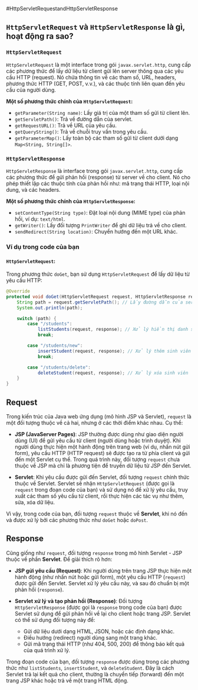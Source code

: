 #HttpServletRequestandHttpServletResponse


## `HttpServletRequest` và `HttpServletResponse` là gì, hoạt động ra sao?

### `HttpServletRequest`
`HttpServletRequest` là một interface trong gói `javax.servlet.http`, cung cấp các phương thức để lấy dữ liệu từ client gửi lên server thông qua các yêu cầu HTTP (request). Nó chứa thông tin về các tham số, URL, headers, phương thức HTTP (GET, POST, v.v.), và các thuộc tính liên quan đến yêu cầu của người dùng.

**Một số phương thức chính của `HttpServletRequest`:**
- `getParameter(String name)`: Lấy giá trị của một tham số gửi từ client lên.
- `getServletPath()`: Trả về đường dẫn của servlet.
- `getRequestURL()`: Trả về URL của yêu cầu.
- `getQueryString()`: Trả về chuỗi truy vấn trong yêu cầu.
- `getParameterMap()`: Lấy toàn bộ các tham số gửi từ client dưới dạng `Map<String, String[]>`.

### `HttpServletResponse`
`HttpServletResponse` là interface trong gói `javax.servlet.http`, cung cấp các phương thức để gửi phản hồi (response) từ server về cho client. Nó cho phép thiết lập các thuộc tính của phản hồi như: mã trạng thái HTTP, loại nội dung, và các headers.

**Một số phương thức chính của `HttpServletResponse`:**
- `setContentType(String type)`: Đặt loại nội dung (MIME type) của phản hồi, ví dụ: `text/html`.
- `getWriter()`: Lấy đối tượng `PrintWriter` để ghi dữ liệu trả về cho client.
- `sendRedirect(String location)`: Chuyển hướng đến một URL khác.

### Ví dụ trong code của bạn

#### `HttpServletRequest`:
Trong phương thức `doGet`, bạn sử dụng `HttpServletRequest` để lấy dữ liệu từ yêu cầu HTTP:


```java
@Override
protected void doGet(HttpServletRequest request, HttpServletResponse response) throws ServletException, IOException {
    String path = request.getServletPath(); // Lấy đường dẫn của servlet
    System.out.println(path);

    switch (path) {
        case "/students":
            listStudents(request, response); // Xử lý hiển thị danh sách sinh viên
            break;

        case "/students/new":
            insertStudent(request, response); // Xử lý thêm sinh viên mới
            break;

        case "/students/delete":
            deleteStudent(request, response); // Xử lý xóa sinh viên
    }
}
```




## Request

Trong kiến trúc của Java web ứng dụng (mô hình JSP và Servlet), `request` là một đối tượng thuộc về cả hai, nhưng ở các thời điểm khác nhau. Cụ thể:

- **JSP (JavaServer Pages)**: JSP thường được dùng như giao diện người dùng (UI) để gửi yêu cầu từ client (người dùng hoặc trình duyệt). Khi người dùng thực hiện một hành động trên trang web (ví dụ, nhấn nút gửi form), yêu cầu HTTP (HTTP request) sẽ được tạo ra từ phía client và gửi đến một Servlet cụ thể. Trong quá trình này, đối tượng `request` chưa thuộc về JSP mà chỉ là phương tiện để truyền dữ liệu từ JSP đến Servlet.

- **Servlet**: Khi yêu cầu được gửi đến Servlet, đối tượng `request` chính thức thuộc về Servlet. Servlet sẽ nhận `HttpServletRequest` (được gọi là `request` trong đoạn code của bạn) và sử dụng nó để xử lý yêu cầu, truy xuất các tham số yêu cầu từ client, rồi thực hiện các tác vụ như thêm, sửa, xóa dữ liệu.

Vì vậy, trong code của bạn, đối tượng `request` thuộc về **Servlet**, khi nó đến và được xử lý bởi các phương thức như `doGet` hoặc `doPost`.

## Response

Cũng giống như `request`, đối tượng `response` trong mô hình Servlet - JSP thuộc về phần **Servlet**. Để giải thích rõ hơn:

- **JSP gửi yêu cầu (Request)**: Khi người dùng trên trang JSP thực hiện một hành động (như nhấn nút hoặc gửi form), một yêu cầu HTTP (`request`) được gửi đến Servlet. Servlet xử lý yêu cầu này, và sau đó chuẩn bị một phản hồi (`response`).

- **Servlet xử lý và tạo phản hồi (Response)**: Đối tượng `HttpServletResponse` (được gọi là `response` trong code của bạn) được Servlet sử dụng để gửi phản hồi về lại cho client hoặc trang JSP. Servlet có thể sử dụng đối tượng này để:
   - Gửi dữ liệu dưới dạng HTML, JSON, hoặc các định dạng khác.
   - Điều hướng (redirect) người dùng sang một trang khác.
   - Gửi mã trạng thái HTTP (như 404, 500, 200) để thông báo kết quả của quá trình xử lý.

Trong đoạn code của bạn, đối tượng `response` được dùng trong các phương thức như `listStudents`, `insertStudent`, và `deleteStudent`. Đây là cách Servlet trả lại kết quả cho client, thường là chuyển tiếp (forward) đến một trang JSP khác hoặc trả về một trang HTML động.
